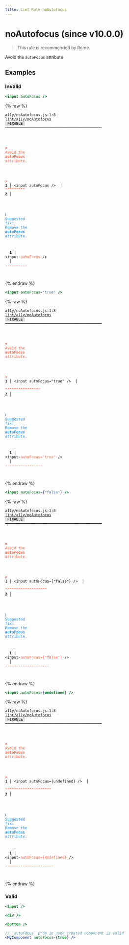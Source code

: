 ```yaml
---
title: Lint Rule noAutofocus
---
```


# noAutofocus (since v10.0.0)

> This rule is recommended by Rome.

Avoid the `autoFocus` attribute

## Examples

### Invalid

```jsx
<input autoFocus />
```

{% raw %}<pre class="language-text"><code class="language-text">a11y/noAutofocus.js:1:8 <a href="https://docs.rome.tools/lint/rules/noAutofocus">lint/a11y/noAutofocus</a> <span style="color: #000; background-color: #ddd;"> FIXABLE </span> ━━━━━━━━━━━━━━━━━━━━━━━━━━━━━━━━━━━━━━━━━━━━

<strong><span style="color: Tomato;">  </span></strong><strong><span style="color: Tomato;">✖</span></strong> <span style="color: Tomato;">Avoid the </span><span style="color: Tomato;"><strong>autoFocus</strong></span><span style="color: Tomato;"> attribute.</span>
  
<strong><span style="color: Tomato;">  </span></strong><strong><span style="color: Tomato;">&gt;</span></strong> <strong>1 │ </strong>&lt;input autoFocus /&gt;
   <strong>   │ </strong>       <strong><span style="color: Tomato;">^</span></strong><strong><span style="color: Tomato;">^</span></strong><strong><span style="color: Tomato;">^</span></strong><strong><span style="color: Tomato;">^</span></strong><strong><span style="color: Tomato;">^</span></strong><strong><span style="color: Tomato;">^</span></strong><strong><span style="color: Tomato;">^</span></strong><strong><span style="color: Tomato;">^</span></strong><strong><span style="color: Tomato;">^</span></strong>
    <strong>2 │ </strong>
  
<strong><span style="color: rgb(38, 148, 255);">  </span></strong><strong><span style="color: rgb(38, 148, 255);">ℹ</span></strong> <span style="color: rgb(38, 148, 255);">Suggested fix</span><span style="color: rgb(38, 148, 255);">: </span><span style="color: rgb(38, 148, 255);">Remove the </span><span style="color: rgb(38, 148, 255);"><strong>autoFocus</strong></span><span style="color: rgb(38, 148, 255);"> attribute.</span>
  
<strong>  </strong><strong>  1 │ </strong>&lt;input<span style="opacity: 0.8;">·</span><span style="color: Tomato;">a</span><span style="color: Tomato;">u</span><span style="color: Tomato;">t</span><span style="color: Tomato;">o</span><span style="color: Tomato;">F</span><span style="color: Tomato;">o</span><span style="color: Tomato;">c</span><span style="color: Tomato;">u</span><span style="color: Tomato;">s</span><span style="opacity: 0.8;"><span style="color: Tomato;">·</span></span>/&gt;
<strong>  </strong><strong>    │ </strong>       <span style="color: Tomato;">-</span><span style="color: Tomato;">-</span><span style="color: Tomato;">-</span><span style="color: Tomato;">-</span><span style="color: Tomato;">-</span><span style="color: Tomato;">-</span><span style="color: Tomato;">-</span><span style="color: Tomato;">-</span><span style="color: Tomato;">-</span><span style="color: Tomato;">-</span>  
</code></pre>{% endraw %}

```jsx
<input autoFocus="true" />
```

{% raw %}<pre class="language-text"><code class="language-text">a11y/noAutofocus.js:1:8 <a href="https://docs.rome.tools/lint/rules/noAutofocus">lint/a11y/noAutofocus</a> <span style="color: #000; background-color: #ddd;"> FIXABLE </span> ━━━━━━━━━━━━━━━━━━━━━━━━━━━━━━━━━━━━━━━━━━━━

<strong><span style="color: Tomato;">  </span></strong><strong><span style="color: Tomato;">✖</span></strong> <span style="color: Tomato;">Avoid the </span><span style="color: Tomato;"><strong>autoFocus</strong></span><span style="color: Tomato;"> attribute.</span>
  
<strong><span style="color: Tomato;">  </span></strong><strong><span style="color: Tomato;">&gt;</span></strong> <strong>1 │ </strong>&lt;input autoFocus=&quot;true&quot; /&gt;
   <strong>   │ </strong>       <strong><span style="color: Tomato;">^</span></strong><strong><span style="color: Tomato;">^</span></strong><strong><span style="color: Tomato;">^</span></strong><strong><span style="color: Tomato;">^</span></strong><strong><span style="color: Tomato;">^</span></strong><strong><span style="color: Tomato;">^</span></strong><strong><span style="color: Tomato;">^</span></strong><strong><span style="color: Tomato;">^</span></strong><strong><span style="color: Tomato;">^</span></strong><strong><span style="color: Tomato;">^</span></strong><strong><span style="color: Tomato;">^</span></strong><strong><span style="color: Tomato;">^</span></strong><strong><span style="color: Tomato;">^</span></strong><strong><span style="color: Tomato;">^</span></strong><strong><span style="color: Tomato;">^</span></strong><strong><span style="color: Tomato;">^</span></strong>
    <strong>2 │ </strong>
  
<strong><span style="color: rgb(38, 148, 255);">  </span></strong><strong><span style="color: rgb(38, 148, 255);">ℹ</span></strong> <span style="color: rgb(38, 148, 255);">Suggested fix</span><span style="color: rgb(38, 148, 255);">: </span><span style="color: rgb(38, 148, 255);">Remove the </span><span style="color: rgb(38, 148, 255);"><strong>autoFocus</strong></span><span style="color: rgb(38, 148, 255);"> attribute.</span>
  
<strong>  </strong><strong>  1 │ </strong>&lt;input<span style="opacity: 0.8;">·</span><span style="color: Tomato;">a</span><span style="color: Tomato;">u</span><span style="color: Tomato;">t</span><span style="color: Tomato;">o</span><span style="color: Tomato;">F</span><span style="color: Tomato;">o</span><span style="color: Tomato;">c</span><span style="color: Tomato;">u</span><span style="color: Tomato;">s</span><span style="color: Tomato;">=</span><span style="color: Tomato;">&quot;</span><span style="color: Tomato;">t</span><span style="color: Tomato;">r</span><span style="color: Tomato;">u</span><span style="color: Tomato;">e</span><span style="color: Tomato;">&quot;</span><span style="opacity: 0.8;"><span style="color: Tomato;">·</span></span>/&gt;
<strong>  </strong><strong>    │ </strong>       <span style="color: Tomato;">-</span><span style="color: Tomato;">-</span><span style="color: Tomato;">-</span><span style="color: Tomato;">-</span><span style="color: Tomato;">-</span><span style="color: Tomato;">-</span><span style="color: Tomato;">-</span><span style="color: Tomato;">-</span><span style="color: Tomato;">-</span><span style="color: Tomato;">-</span><span style="color: Tomato;">-</span><span style="color: Tomato;">-</span><span style="color: Tomato;">-</span><span style="color: Tomato;">-</span><span style="color: Tomato;">-</span><span style="color: Tomato;">-</span><span style="color: Tomato;">-</span>  
</code></pre>{% endraw %}

```jsx
<input autoFocus={"false"} />
```

{% raw %}<pre class="language-text"><code class="language-text">a11y/noAutofocus.js:1:8 <a href="https://docs.rome.tools/lint/rules/noAutofocus">lint/a11y/noAutofocus</a> <span style="color: #000; background-color: #ddd;"> FIXABLE </span> ━━━━━━━━━━━━━━━━━━━━━━━━━━━━━━━━━━━━━━━━━━━━

<strong><span style="color: Tomato;">  </span></strong><strong><span style="color: Tomato;">✖</span></strong> <span style="color: Tomato;">Avoid the </span><span style="color: Tomato;"><strong>autoFocus</strong></span><span style="color: Tomato;"> attribute.</span>
  
<strong><span style="color: Tomato;">  </span></strong><strong><span style="color: Tomato;">&gt;</span></strong> <strong>1 │ </strong>&lt;input autoFocus={&quot;false&quot;} /&gt;
   <strong>   │ </strong>       <strong><span style="color: Tomato;">^</span></strong><strong><span style="color: Tomato;">^</span></strong><strong><span style="color: Tomato;">^</span></strong><strong><span style="color: Tomato;">^</span></strong><strong><span style="color: Tomato;">^</span></strong><strong><span style="color: Tomato;">^</span></strong><strong><span style="color: Tomato;">^</span></strong><strong><span style="color: Tomato;">^</span></strong><strong><span style="color: Tomato;">^</span></strong><strong><span style="color: Tomato;">^</span></strong><strong><span style="color: Tomato;">^</span></strong><strong><span style="color: Tomato;">^</span></strong><strong><span style="color: Tomato;">^</span></strong><strong><span style="color: Tomato;">^</span></strong><strong><span style="color: Tomato;">^</span></strong><strong><span style="color: Tomato;">^</span></strong><strong><span style="color: Tomato;">^</span></strong><strong><span style="color: Tomato;">^</span></strong><strong><span style="color: Tomato;">^</span></strong>
    <strong>2 │ </strong>
  
<strong><span style="color: rgb(38, 148, 255);">  </span></strong><strong><span style="color: rgb(38, 148, 255);">ℹ</span></strong> <span style="color: rgb(38, 148, 255);">Suggested fix</span><span style="color: rgb(38, 148, 255);">: </span><span style="color: rgb(38, 148, 255);">Remove the </span><span style="color: rgb(38, 148, 255);"><strong>autoFocus</strong></span><span style="color: rgb(38, 148, 255);"> attribute.</span>
  
<strong>  </strong><strong>  1 │ </strong>&lt;input<span style="opacity: 0.8;">·</span><span style="color: Tomato;">a</span><span style="color: Tomato;">u</span><span style="color: Tomato;">t</span><span style="color: Tomato;">o</span><span style="color: Tomato;">F</span><span style="color: Tomato;">o</span><span style="color: Tomato;">c</span><span style="color: Tomato;">u</span><span style="color: Tomato;">s</span><span style="color: Tomato;">=</span><span style="color: Tomato;">{</span><span style="color: Tomato;">&quot;</span><span style="color: Tomato;">f</span><span style="color: Tomato;">a</span><span style="color: Tomato;">l</span><span style="color: Tomato;">s</span><span style="color: Tomato;">e</span><span style="color: Tomato;">&quot;</span><span style="color: Tomato;">}</span><span style="opacity: 0.8;"><span style="color: Tomato;">·</span></span>/&gt;
<strong>  </strong><strong>    │ </strong>       <span style="color: Tomato;">-</span><span style="color: Tomato;">-</span><span style="color: Tomato;">-</span><span style="color: Tomato;">-</span><span style="color: Tomato;">-</span><span style="color: Tomato;">-</span><span style="color: Tomato;">-</span><span style="color: Tomato;">-</span><span style="color: Tomato;">-</span><span style="color: Tomato;">-</span><span style="color: Tomato;">-</span><span style="color: Tomato;">-</span><span style="color: Tomato;">-</span><span style="color: Tomato;">-</span><span style="color: Tomato;">-</span><span style="color: Tomato;">-</span><span style="color: Tomato;">-</span><span style="color: Tomato;">-</span><span style="color: Tomato;">-</span><span style="color: Tomato;">-</span>  
</code></pre>{% endraw %}

```jsx
<input autoFocus={undefined} />
```

{% raw %}<pre class="language-text"><code class="language-text">a11y/noAutofocus.js:1:8 <a href="https://docs.rome.tools/lint/rules/noAutofocus">lint/a11y/noAutofocus</a> <span style="color: #000; background-color: #ddd;"> FIXABLE </span> ━━━━━━━━━━━━━━━━━━━━━━━━━━━━━━━━━━━━━━━━━━━━

<strong><span style="color: Tomato;">  </span></strong><strong><span style="color: Tomato;">✖</span></strong> <span style="color: Tomato;">Avoid the </span><span style="color: Tomato;"><strong>autoFocus</strong></span><span style="color: Tomato;"> attribute.</span>
  
<strong><span style="color: Tomato;">  </span></strong><strong><span style="color: Tomato;">&gt;</span></strong> <strong>1 │ </strong>&lt;input autoFocus={undefined} /&gt;
   <strong>   │ </strong>       <strong><span style="color: Tomato;">^</span></strong><strong><span style="color: Tomato;">^</span></strong><strong><span style="color: Tomato;">^</span></strong><strong><span style="color: Tomato;">^</span></strong><strong><span style="color: Tomato;">^</span></strong><strong><span style="color: Tomato;">^</span></strong><strong><span style="color: Tomato;">^</span></strong><strong><span style="color: Tomato;">^</span></strong><strong><span style="color: Tomato;">^</span></strong><strong><span style="color: Tomato;">^</span></strong><strong><span style="color: Tomato;">^</span></strong><strong><span style="color: Tomato;">^</span></strong><strong><span style="color: Tomato;">^</span></strong><strong><span style="color: Tomato;">^</span></strong><strong><span style="color: Tomato;">^</span></strong><strong><span style="color: Tomato;">^</span></strong><strong><span style="color: Tomato;">^</span></strong><strong><span style="color: Tomato;">^</span></strong><strong><span style="color: Tomato;">^</span></strong><strong><span style="color: Tomato;">^</span></strong><strong><span style="color: Tomato;">^</span></strong>
    <strong>2 │ </strong>
  
<strong><span style="color: rgb(38, 148, 255);">  </span></strong><strong><span style="color: rgb(38, 148, 255);">ℹ</span></strong> <span style="color: rgb(38, 148, 255);">Suggested fix</span><span style="color: rgb(38, 148, 255);">: </span><span style="color: rgb(38, 148, 255);">Remove the </span><span style="color: rgb(38, 148, 255);"><strong>autoFocus</strong></span><span style="color: rgb(38, 148, 255);"> attribute.</span>
  
<strong>  </strong><strong>  1 │ </strong>&lt;input<span style="opacity: 0.8;">·</span><span style="color: Tomato;">a</span><span style="color: Tomato;">u</span><span style="color: Tomato;">t</span><span style="color: Tomato;">o</span><span style="color: Tomato;">F</span><span style="color: Tomato;">o</span><span style="color: Tomato;">c</span><span style="color: Tomato;">u</span><span style="color: Tomato;">s</span><span style="color: Tomato;">=</span><span style="color: Tomato;">{</span><span style="color: Tomato;">u</span><span style="color: Tomato;">n</span><span style="color: Tomato;">d</span><span style="color: Tomato;">e</span><span style="color: Tomato;">f</span><span style="color: Tomato;">i</span><span style="color: Tomato;">n</span><span style="color: Tomato;">e</span><span style="color: Tomato;">d</span><span style="color: Tomato;">}</span><span style="opacity: 0.8;"><span style="color: Tomato;">·</span></span>/&gt;
<strong>  </strong><strong>    │ </strong>       <span style="color: Tomato;">-</span><span style="color: Tomato;">-</span><span style="color: Tomato;">-</span><span style="color: Tomato;">-</span><span style="color: Tomato;">-</span><span style="color: Tomato;">-</span><span style="color: Tomato;">-</span><span style="color: Tomato;">-</span><span style="color: Tomato;">-</span><span style="color: Tomato;">-</span><span style="color: Tomato;">-</span><span style="color: Tomato;">-</span><span style="color: Tomato;">-</span><span style="color: Tomato;">-</span><span style="color: Tomato;">-</span><span style="color: Tomato;">-</span><span style="color: Tomato;">-</span><span style="color: Tomato;">-</span><span style="color: Tomato;">-</span><span style="color: Tomato;">-</span><span style="color: Tomato;">-</span><span style="color: Tomato;">-</span>  
</code></pre>{% endraw %}

### Valid

```jsx
<input />
```

```jsx
<div />
```

```jsx
<button />
```

```jsx
// `autoFocus` prop in user created component is valid
<MyComponent autoFocus={true} />
```

